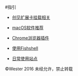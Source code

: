 #指引

- [创见扩展卡挂载相关](https://github.com/We5ter/How-To-Use-macOS/blob/master/创见扩展卡相关.md)
   
- [macOS软件推荐](https://github.com/We5ter/How-To-Use-macOS/blob/master/mac软件推荐.md)
   
- [Chrome浏览器插件](https://github.com/We5ter/How-To-Use-macOS/blob/master/chrome插件.md)

- [使用Fishshell](https://github.com/We5ter/How-To-Use-macOS/blob/master/使用fishshell.md)

- [日常使用站点](https://github.com/We5ter/How-To-Use-macOS/blob/master/日常使用站点.md)


&copy;Wester 2016  未经允许，禁止转载
